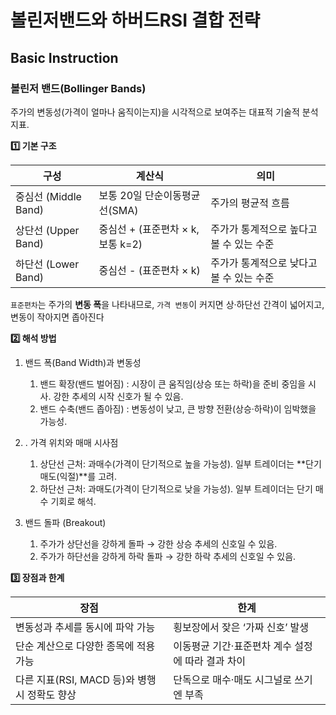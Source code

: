 # 볼린저밴드와 하버드RSI 결합 전략

## Basic Instruction

### 볼린저 밴드(Bollinger Bands)

주가의 변동성(가격이 얼마나 움직이는지)을 시각적으로 보여주는 대표적 기술적 분석 지표.

**1️⃣ 기본 구조**

| 구성                  |	계산식                         |	의미                            |
| -------------------- | ------------------------------- | -------------------------------- |
| 중심선 (Middle Band)  |   보통 20일 단순이동평균선(SMA)       | 주가의 평균적 흐름                    |
| 상단선 (Upper Band)   |   중심선 + (표준편차 × k, 보통 k=2)  | 주가가 통계적으로 높다고 볼 수 있는 수준   |
| 하단선 (Lower Band)   |   중심선 - (표준편차 × k)           | 주가가 통계적으로 낮다고 볼 수 있는 수준   |


`표준편차`는 주가의 **변동 폭**을 나타내므로, `가격 변동`이 커지면 상·하단선 간격이 넓어지고, 변동이 작아지면 좁아진다


**2️⃣ 해석 방법**

1. 밴드 폭(Band Width)과 변동성
   1. 밴드 확장(밴드 벌어짐) : 시장이 큰 움직임(상승 또는 하락)을 준비 중임을 시사. 강한 추세의 시작 신호가 될 수 있음.
   2. 밴드 수축(밴드 좁아짐) : 변동성이 낮고, 큰 방향 전환(상승·하락)이 임박했을 가능성.

2. . 가격 위치와 매매 시사점
   1. 상단선 근처:  과매수(가격이 단기적으로 높을 가능성). 일부 트레이더는 **단기 매도(익절)**를 고려.
   2. 하단선 근처: 과매도(가격이 단기적으로 낮을 가능성). 일부 트레이더는 단기 매수 기회로 해석.

3. 밴드 돌파 (Breakout)
   1. 주가가 상단선을 강하게 돌파 → 강한 상승 추세의 신호일 수 있음.
   2. 주가가 하단선을 강하게 하락 돌파 → 강한 하락 추세의 신호일 수 있음.

**3️⃣ 장점과 한계**

| 장점                        |	한계                                         |
| -------------------------- | ------------------------------------------- |
| 변동성과 추세를 동시에 파악 가능      |	횡보장에서 잦은 ‘가짜 신호’ 발생              |
| 단순 계산으로 다양한 종목에 적용 가능  |	이동평균 기간·표준편차 계수 설정에 따라 결과 차이   |
| 다른 지표(RSI, MACD 등)와 병행 시 정확도 향상 |	단독으로 매수·매도 시그널로 쓰기엔 부족  |
